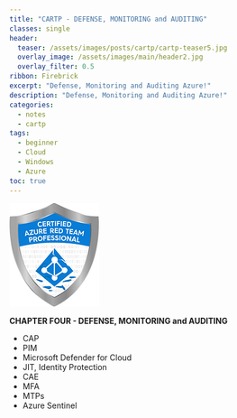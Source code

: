 ```yaml
---
title: "CARTP - DEFENSE, MONITORING and AUDITING"
classes: single
header:  
  teaser: /assets/images/posts/cartp/cartp-teaser5.jpg
  overlay_image: /assets/images/main/header2.jpg
  overlay_filter: 0.5
ribbon: Firebrick
excerpt: "Defense, Monitoring and Auditing Azure!"
description: "Defense, Monitoring and Auditing Azure!"
categories:
  - notes
  - cartp
tags:
  - beginner
  - Cloud
  - Windows 
  - Azure
toc: true
---
```


![Alt text](/assets/images/certs/CARTP.png)

**CHAPTER FOUR - DEFENSE, MONITORING and AUDITING**

- CAP
- PIM
- Microsoft Defender for Cloud
- JIT, Identity Protection
- CAE
- MFA
- MTPs
- Azure Sentinel

